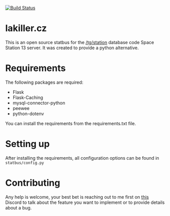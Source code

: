 [![Build Status](https://travis-ci.com/DominikPanic/lakiller.cz.svg?branch=master)](https://travis-ci.org/DominikPanic/lakiller.cz) 

# lakiller.cz
This is an open source statbus for the [/tg/station](https://github.com/tgstation/tgstation/) database code Space Station 13 server. It was created to provide a python alternative.

# Requirements
The following packages are required:
* Flask
* Flask-Caching
* mysql-connector-python
* peewee
* python-dotenv

You can install the requirements from the requirements.txt file.

# Setting up
After installing the requirements, all configuration options can be found in `statbus/config.py`

# Contributing
Any help is welcome, your best bet is reaching out to me first on [this](https://discord.gg/2dFpfNE) Discord to talk about the feature you want to implement or to provide details about a bug.